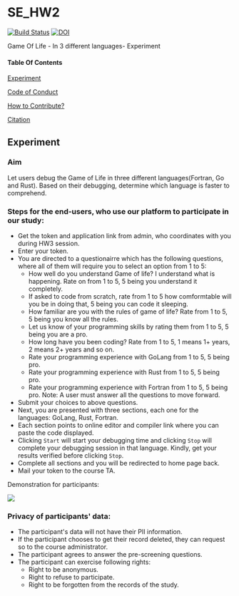 # SE_HW2
[![Build Status](https://travis-ci.org/Ayushi61/SE_HW2.svg?branch=master)](https://travis-ci.org/Ayushi61/SE_HW2)
[![DOI](https://zenodo.org/badge/288771152.svg)](https://zenodo.org/badge/latestdoi/288771152)

Game Of Life - In 3 different languages- Experiment

#### Table Of Contents
[Experiment](#Experiment)

[Code of Conduct](CODE_OF_CONDUCT.md)

[How to Contribute?](CONTRIBUTING.md)

[Citation](Citation.md)

## Experiment
### Aim
Let users debug the Game of Life in three different languages(Fortran, Go and Rust). Based on their debugging, determine which language is faster to comprehend.

### Steps for the end-users, who use our platform to participate in our study:

 * Get the token and application link from admin, who coordinates with you during HW3 session.
 * Enter your token.
 * You are directed to a questionairre which has the following questions, where all of them will require you to select an option from 1 to 5:
   *  How well do you understand Game of life? I understand what is happening. Rate on from 1 to 5, 5 being you understand it completely.
   *  If asked to code from scratch, rate from 1 to 5 how comformtable will you be in doing that, 5 being you can code it sleeping.
   *  How familiar are you with the rules of game of life? Rate from 1 to 5, 5 being you know all the rules.
   *  Let us know of your programming skills by rating them from 1 to 5, 5 being you are a pro.
   *  How long have you been coding? Rate from 1 to 5, 1 means 1+ years, 2 means 2+ years and so on.
   *  Rate your programming experience with GoLang from 1 to 5, 5 being pro.
   *  Rate your programming experience with Rust from 1 to 5, 5 being pro.
   *  Rate your programming experience with Fortran from 1 to 5, 5 being pro.
  Note: A user must answer all the questions to move forward.
 * Submit your choices to above questions.
 * Next, you are presented with three sections, each one for the languages: GoLang, Rust, Fortran.
 * Each section points to online editor and compiler link where you can paste the code displayed.
 * Clicking `Start` will start your debugging time and clicking `Stop` will complete your debugging session in that language. Kindly, get your results verified before clicking `Stop`.
 * Complete all sections and you will be redirected to home page back.
 * Mail your token to the course TA.

Demonstration for participants:

![](docs/HW2.gif)

### Privacy of participants' data:
 * The participant's data will not have their PII information.
 * If the participant chooses to get their record deleted, they can request so to the course administrator.
 * The participant agrees to answer the pre-screening questions.
 * The participant can exercise following rights:
   * Right to be anonymous.
   * Right to refuse to participate.
   * Right to be forgotten from the records of the study.
